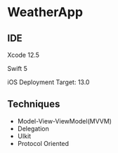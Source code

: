 # WeatherApp

## IDE

Xcode 12.5

Swift 5

iOS Deployment Target: 13.0

## Techniques

- Model-View-ViewModel(MVVM)
- Delegation
- UIkit
- Protocol Oriented
